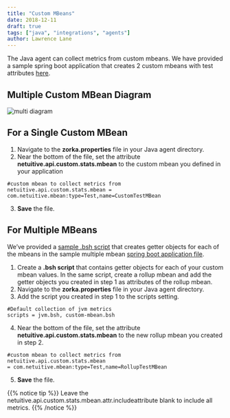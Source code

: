 ```yaml
---
title: "Custom MBeans"
date: 2018-12-11
draft: true
tags: ["java", "integrations", "agents"]
author: Lawrence Lane
---
```

The Java agent can collect metrics from custom mbeans. We have provided a sample spring boot application that creates 2 custom mbeans with test attributes [here](https://github.com/netuitive/zorka-custom-mbean-examples/blob/master/multiple-mbeans-example/src/main/java/com/netuitive/Application.java).

## Multiple Custom MBean Diagram
![multi diagram](/images/java-custom-mbeans/multi-diagram.png)

## For a Single Custom MBean
1. Navigate to the **zorka.properties** file in your Java agent directory.
2. Near the bottom of the file, set the attribute **netuitive.api.custom.stats.mbean** to the custom mbean you defined in your application

```
#custom mbean to collect metrics from
netuitive.api.custom.stats.mbean = com.netuitive.mbean:type=Test,name=CustomTestMBean
```
3. **Save** the file.

## For Multiple MBeans

We’ve provided a [sample .bsh script](https://github.com/netuitive/zorka-custom-mbean-examples/blob/master/multiple-mbeans-example/netuitive-zorka-1.0.17/scripts/custom-mbean.bsh) that creates getter objects for each of the mbeans in the sample multiple mbean [spring boot application file](https://github.com/netuitive/zorka-custom-mbean-examples/blob/master/multiple-mbeans-example/src/main/java/com/netuitive/Application.java).

1. Create a **.bsh script** that contains getter objects for each of your custom mbean values. In the same script, create a rollup mbean and add the getter objects you created in step 1 as attributes of the rollup mbean.
2. Navigate to the **zorka.properties** file in your Java agent directory.
3. Add the script you created in step 1 to the scripts setting.

```
#Default collection of jvm metrics
scripts = jvm.bsh, custom-mbean.bsh
```
4. Near the bottom of the file, set the attribute **netuitive.api.custom.stats.mbean** to the new rollup mbean you created in step 2.
```
#custom mbean to collect metrics from
netuitive.api.custom.stats.mbean
= com.netuitive.mbean:type=Test,name=RollupTestMBean
```
5. **Save** the file.

{{% notice tip %}}
Leave the netuitive.api.custom.stats.mbean.attr.includeattribute blank to include all metrics.
{{% /notice %}}
